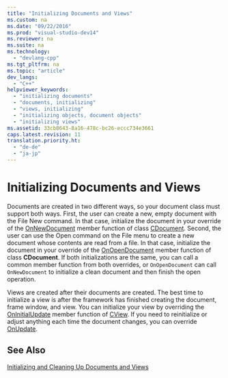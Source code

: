 ```yaml
---
title: "Initializing Documents and Views"
ms.custom: na
ms.date: "09/22/2016"
ms.prod: "visual-studio-dev14"
ms.reviewer: na
ms.suite: na
ms.technology: 
  - "devlang-cpp"
ms.tgt_pltfrm: na
ms.topic: "article"
dev_langs: 
  - "C++"
helpviewer_keywords: 
  - "initializing documents"
  - "documents, initializing"
  - "views, initializing"
  - "initializing objects, document objects"
  - "initializing views"
ms.assetid: 33cb8643-8a16-478c-bc26-eccc734e3661
caps.latest.revision: 11
translation.priority.ht: 
  - "de-de"
  - "ja-jp"
---
```

# Initializing Documents and Views
Documents are created in two different ways, so your document class must support both ways. First, the user can create a new, empty document with the File New command. In that case, initialize the document in your override of the [OnNewDocument](../vs140/cdocument--onnewdocument.md) member function of class [CDocument](../vs140/cdocument-class.md). Second, the user can use the Open command on the File menu to create a new document whose contents are read from a file. In that case, initialize the document in your override of the [OnOpenDocument](../vs140/cdocument--onopendocument.md) member function of class **CDocument**. If both initializations are the same, you can call a common member function from both overrides, or `OnOpenDocument` can call `OnNewDocument` to initialize a clean document and then finish the open operation.  
  
 Views are created after their documents are created. The best time to initialize a view is after the framework has finished creating the document, frame window, and view. You can initialize your view by overriding the [OnInitialUpdate](../vs140/cview--oninitialupdate.md) member function of [CView](../vs140/cview-class.md). If you need to reinitialize or adjust anything each time the document changes, you can override [OnUpdate](../vs140/cview--onupdate.md).  
  
## See Also  
 [Initializing and Cleaning Up Documents and Views](../vs140/initializing-and-cleaning-up-documents-and-views.md)